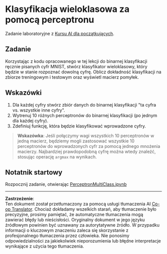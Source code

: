 <!--
CO_OP_TRANSLATOR_METADATA:
{
  "original_hash": "ba5d1eb353d20d3e7181066b3c424b99",
  "translation_date": "2025-08-31T12:25:22+00:00",
  "source_file": "lessons/3-NeuralNetworks/03-Perceptron/lab/README.md",
  "language_code": "pl"
}
-->
# Klasyfikacja wieloklasowa za pomocą perceptronu

Zadanie laboratoryjne z [Kursu AI dla początkujących](https://github.com/microsoft/ai-for-beginners).

## Zadanie

Korzystając z kodu opracowanego w tej lekcji do binarnej klasyfikacji ręcznie pisanych cyfr MNIST, stwórz klasyfikator wieloklasowy, który będzie w stanie rozpoznać dowolną cyfrę. Oblicz dokładność klasyfikacji na zbiorze treningowym i testowym oraz wyświetl macierz pomyłek.

## Wskazówki

1. Dla każdej cyfry stwórz zbiór danych do binarnej klasyfikacji "ta cyfra vs. wszystkie inne cyfry".
1. Wytrenuj 10 różnych perceptronów do binarnej klasyfikacji (po jednym dla każdej cyfry).
1. Zdefiniuj funkcję, która będzie klasyfikować wprowadzone cyfry.

> **Wskazówka**: Jeśli połączymy wagi wszystkich 10 perceptronów w jedną macierz, będziemy mogli zastosować wszystkie 10 perceptronów do wprowadzonych cyfr za pomocą jednego mnożenia macierzy. Najbardziej prawdopodobną cyfrę można wtedy znaleźć, stosując operację `argmax` na wynikach.

## Notatnik startowy

Rozpocznij zadanie, otwierając [PerceptronMultiClass.ipynb](PerceptronMultiClass.ipynb)

---

**Zastrzeżenie**:  
Ten dokument został przetłumaczony za pomocą usługi tłumaczenia AI [Co-op Translator](https://github.com/Azure/co-op-translator). Chociaż dokładamy wszelkich starań, aby tłumaczenie było precyzyjne, prosimy pamiętać, że automatyczne tłumaczenia mogą zawierać błędy lub nieścisłości. Oryginalny dokument w jego języku źródłowym powinien być uznawany za autorytatywne źródło. W przypadku informacji o kluczowym znaczeniu zaleca się skorzystanie z profesjonalnego tłumaczenia przez człowieka. Nie ponosimy odpowiedzialności za jakiekolwiek nieporozumienia lub błędne interpretacje wynikające z użycia tego tłumaczenia.